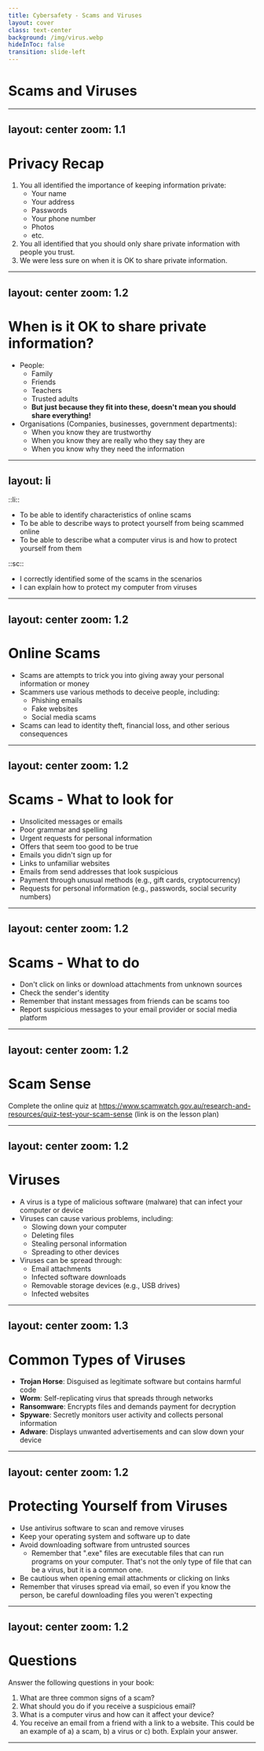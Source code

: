 ```yaml
---
title: Cybersafety - Scams and Viruses
layout: cover
class: text-center
background: /img/virus.webp
hideInToc: false
transition: slide-left
---
```


# Scams and Viruses

---
layout: center
zoom: 1.1
---

# Privacy Recap

1. You all identified the importance of keeping information private:
    - Your name
    - Your address
    - Passwords
    - Your phone number
    - Photos
    - etc.
2. You all identified that you should only share private information with people you trust.
3. We were less sure on when it is OK to share private information.

---
layout: center
zoom: 1.2
---

# When is it OK to share private information?

- People:
    - Family
    - Friends
    - Teachers
    - Trusted adults
    - **But just because they fit into these, doesn't mean you should share everything!**
- Organisations (Companies, businesses, government departments):
    - When you know they are trustworthy
    - When you know they are really who they say they are
    - When you know why they need the information

---
layout: li
---

::li::
- To be able to identify characteristics of online scams
- To be able to describe ways to protect yourself from being scammed online
- To be able to describe what a computer virus is and how to protect yourself from them

::sc::
- I correctly identified some of the scams in the scenarios
- I can explain how to protect my computer from viruses

---
layout: center
zoom: 1.2
---

# Online Scams

- Scams are attempts to trick you into giving away your personal information or money
- Scammers use various methods to deceive people, including:
    - Phishing emails
    - Fake websites
    - Social media scams
- Scams can lead to identity theft, financial loss, and other serious consequences

---
layout: center
zoom: 1.2
---

# Scams - What to look for

- Unsolicited messages or emails
- Poor grammar and spelling
- Urgent requests for personal information
- Offers that seem too good to be true
- Emails you didn't sign up for
- Links to unfamiliar websites
- Emails from send addresses that look suspicious
- Payment through unusual methods (e.g., gift cards, cryptocurrency)
- Requests for personal information (e.g., passwords, social security numbers)

---
layout: center
zoom: 1.2
---

# Scams - What to do

- Don't click on links or download attachments from unknown sources
- Check the sender's identity
- Remember that instant messages from friends can be scams too
- Report suspicious messages to your email provider or social media platform

---
layout: center
zoom: 1.2
---

# Scam Sense

Complete the online quiz at https://www.scamwatch.gov.au/research-and-resources/quiz-test-your-scam-sense (link is on the lesson plan)

---
layout: center
zoom: 1.2
---

# Viruses

- A virus is a type of malicious software (malware) that can infect your computer or device
- Viruses can cause various problems, including:
    - Slowing down your computer
    - Deleting files
    - Stealing personal information
    - Spreading to other devices
- Viruses can be spread through:
    - Email attachments
    - Infected software downloads
    - Removable storage devices (e.g., USB drives)
    - Infected websites

---
layout: center
zoom: 1.3
---

# Common Types of Viruses

- **Trojan Horse**: Disguised as legitimate software but contains harmful code
- **Worm**: Self-replicating virus that spreads through networks
- **Ransomware**: Encrypts files and demands payment for decryption
- **Spyware**: Secretly monitors user activity and collects personal information
- **Adware**: Displays unwanted advertisements and can slow down your device

---
layout: center
zoom: 1.2
---

# Protecting Yourself from Viruses

- Use antivirus software to scan and remove viruses
- Keep your operating system and software up to date
- Avoid downloading software from untrusted sources
    - Remember that ".exe" files are executable files that can run programs on your computer. That's not the only type of file that can be a virus, but it is a common one.
- Be cautious when opening email attachments or clicking on links
- Remember that viruses spread via email, so even if you know the person, be careful downloading files you weren't expecting

---
layout: center
zoom: 1.2
---

# Questions

Answer the following questions in your book:

1. What are three common signs of a scam?
2. What should you do if you receive a suspicious email?
3. What is a computer virus and how can it affect your device?
4. You receive an email from a friend with a link to a website. This could be an example of a) a scam,  b) a virus or c) both. Explain your answer.

---